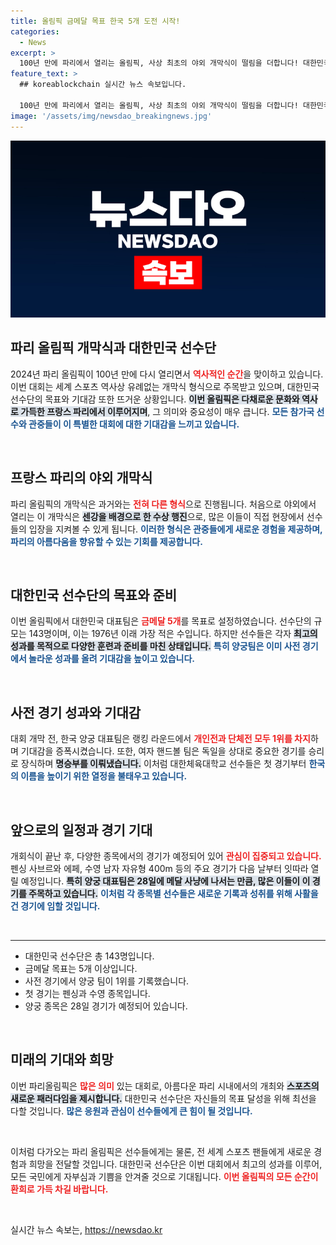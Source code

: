 ```yaml
---
title: 올림픽 금메달 목표 한국 5개 도전 시작!
categories:
  - News
excerpt: >
  100년 만에 파리에서 열리는 올림픽, 사상 최초의 야외 개막식이 떨림을 더합니다! 대한민국 대표팀은 금메달 5개 목표로 이미 준비 완료. 승부의 열기를 놓치지 마세요!
feature_text: >
  ## koreablockchain 실시간 뉴스 속보입니다.

  100년 만에 파리에서 열리는 올림픽, 사상 최초의 야외 개막식이 떨림을 더합니다! 대한민국 대표팀은 금메달 5개 목표로 이미 준비 완료. 승부의 열기를 놓치지 마세요!
image: '/assets/img/newsdao_breakingnews.jpg'
---
```


<p><img src="/assets/img/newsdao_breakingnews.jpg" alt="koreablockchain 속보" /></p>

<h2 data-ke-size="size26">파리 올림픽 개막식과 대한민국 선수단</h2>

<p data-ke-size="size16">2024년 파리 올림픽이 100년 만에 다시 열리면서 <b><span style="color: #ee2323;">역사적인 순간</span></b>을 맞이하고 있습니다. 이번 대회는 세계 스포츠 역사상 유례없는 개막식 형식으로 주목받고 있으며, 대한민국 선수단의 목표와 기대감 또한 뜨거운 상황입니다. <b><span style="background-color: #21538527;">이번 올림픽은 다채로운 문화와 역사로 가득한 프랑스 파리에서 이루어지며</span></b>, 그 의미와 중요성이 매우 큽니다. <b><span style="color: #1a5490;">모든 참가국 선수와 관중들이 이 특별한 대회에 대한 기대감을 느끼고 있습니다.</span></b></p>

<p data-ke-size="size16">&nbsp;</p>

<h2 data-ke-size="size26">프랑스 파리의 야외 개막식</h2>

<p data-ke-size="size16">파리 올림픽의 개막식은 과거와는 <b><span style="color: #ee2323;">전혀 다른 형식</span></b>으로 진행됩니다. 처음으로 야외에서 열리는 이 개막식은 <b><span style="background-color: #21538527;">센강을 배경으로 한 수상 행진</span></b>으로, 많은 이들이 직접 현장에서 선수들의 입장을 지켜볼 수 있게 됩니다. <b><span style="color: #1a5490;">이러한 형식은 관중들에게 새로운 경험을 제공하며, 파리의 아름다움을 향유할 수 있는 기회를 제공합니다.</span></b></p>

<p data-ke-size="size16">&nbsp;</p>

<h2 data-ke-size="size26">대한민국 선수단의 목표와 준비</h2>

<p data-ke-size="size16">이번 올림픽에서 대한민국 대표팀은 <b><span style="color: #ee2323;">금메달 5개</span></b>를 목표로 설정하였습니다. 선수단의 규모는 143명이며, 이는 1976년 이래 가장 적은 수입니다. 하지만 선수들은 각자 <b><span style="background-color: #21538527;">최고의 성과를 목적으로 다양한 훈련과 준비를 마친 상태입니다.</span></b> <b><span style="color: #1a5490;">특히 양궁팀은 이미 사전 경기에서 놀라운 성과를 올려 기대감을 높이고 있습니다.</span></b></p>

<p data-ke-size="size16">&nbsp;</p>

<h2 data-ke-size="size26">사전 경기 성과와 기대감</h2>

<p data-ke-size="size16">대회 개막 전, 한국 양궁 대표팀은 랭킹 라운드에서 <b><span style="color: #ee2323;">개인전과 단체전 모두 1위를 차지</span></b>하며 기대감을 증폭시켰습니다. 또한, 여자 핸드볼 팀은 독일을 상대로 중요한 경기를 승리로 장식하며 <b><span style="background-color: #21538527;">명승부를 이뤄냈습니다.</span></b> 이처럼 대한체육대학교 선수들은 첫 경기부터 <b><span style="color: #1a5490;">한국의 이름을 높이기 위한 열정을 불태우고 있습니다.</span></b></p>

<p data-ke-size="size16">&nbsp;</p>

<h2 data-ke-size="size26">앞으로의 일정과 경기 기대</h2>

<p data-ke-size="size16">개회식이 끝난 후, 다양한 종목에서의 경기가 예정되어 있어 <b><span style="color: #ee2323;">관심이 집중되고 있습니다.</span></b> 펜싱 사브르와 에페, 수영 남자 자유형 400m 등의 주요 경기가 다음 날부터 잇따라 열릴 예정입니다. <b><span style="background-color: #21538527;">특히 양궁 대표팀은 28일에 메달 사냥에 나서는 만큼, 많은 이들이 이 경기를 주목하고 있습니다.</span></b> <b><span style="color: #1a5490;">이처럼 각 종목별 선수들은 새로운 기록과 성취를 위해 사활을 건 경기에 임할 것입니다.</span></b></p>

<p data-ke-size="size16">&nbsp;</p>

<hr/>

<ul>
<li>대한민국 선수단은 총 143명입니다.</li>
<li>금메달 목표는 5개 이상입니다.</li>
<li>사전 경기에서 양궁 팀이 1위를 기록했습니다.</li>
<li>첫 경기는 펜싱과 수영 종목입니다.</li>
<li>양궁 종목은 28일 경기가 예정되어 있습니다.</li>
</ul>

<p data-ke-size="size16">&nbsp;</p>

<h2 data-ke-size="size26">미래의 기대와 희망</h2>

<p data-ke-size="size16">이번 파리올림픽은 <b><span style="color: #ee2323;">많은 의미</span></b> 있는 대회로, 아름다운 파리 시내에서의 개최와 <b><span style="background-color: #21538527;">스포츠의 새로운 패러다임을 제시합니다.</span></b> 대한민국 선수단은 자신들의 목표 달성을 위해 최선을 다할 것입니다. <b><span style="color: #1a5490;">많은 응원과 관심이 선수들에게 큰 힘이 될 것입니다.</span></b></p>

<p data-ke-size="size16">&nbsp;</p>

<p data-ke-size="size16">이처럼 다가오는 파리 올림픽은 선수들에게는 물론, 전 세계 스포츠 팬들에게 새로운 경험과 희망을 전달할 것입니다. 대한민국 선수단은 이번 대회에서 최고의 성과를 이루어, 모든 국민에게 자부심과 기쁨을 안겨줄 것으로 기대됩니다. <b><span style="color: #ee2323;">이번 올림픽의 모든 순간이 환희로 가득 차길 바랍니다.</span></b></p>

<p data-ke-size="size16">&nbsp;</p>
실시간 뉴스 속보는, <a href="https://newsdao.kr" rel="dofollow">https://newsdao.kr</a>


